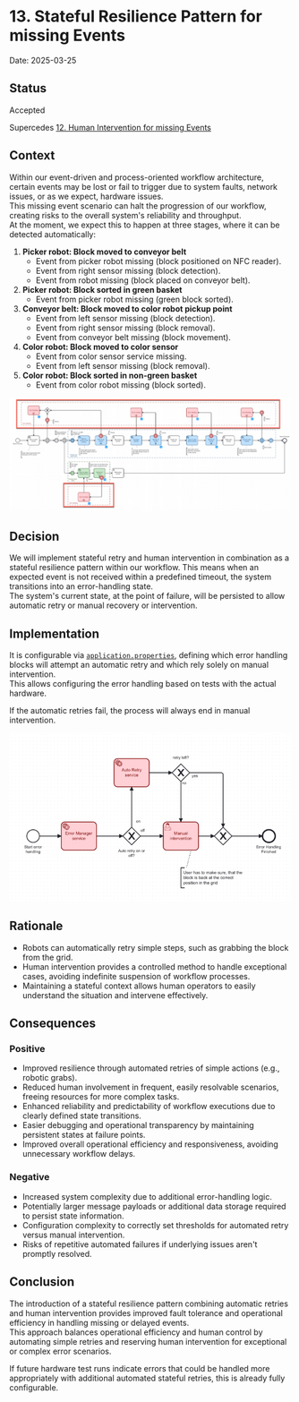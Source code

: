 # 13. Stateful Resilience Pattern for missing Events

Date: 2025-03-25

## Status

Accepted

Supercedes [12. Human Intervention for missing Events](0012-human-intervention-for-missing-events.md)

## Context

Within our event-driven and process-oriented workflow architecture, certain events may be lost or fail to trigger due to system faults, network issues, or as we expect, hardware issues.  
This missing event scenario can halt the progression of our workflow, creating risks to the overall system's reliability and throughput.  
At the moment, we expect this to happen at three stages, where it can be detected automatically:

1. **Picker robot: Block moved to conveyor belt**
    - Event from picker robot missing (block positioned on NFC reader).
    - Event from right sensor missing (block detection).
    - Event from robot missing (block placed on conveyor belt).
2. **Picker robot: Block sorted in green basket**
    - Event from picker robot missing (green block sorted).
3. **Conveyor belt: Block moved to color robot pickup point**
    - Event from left sensor missing (block detection).
    - Event from right sensor missing (block removal).
    - Event from conveyor belt missing (block movement).
4. **Color robot: Block moved to color sensor**
    - Event from color sensor service missing.
    - Event from left sensor missing (block removal).
5. **Color robot: Block sorted in non-green basket**
    - Event from color robot missing (block sorted).

![process_error_handling.png](imges/process_error_handling.png)

## Decision

We will implement stateful retry and human intervention in combination as a stateful resilience pattern within our workflow. This means when an expected event is not received within a predefined timeout, the system transitions into an error-handling state.  
The system's current state, at the point of failure, will be persisted to allow automatic retry or manual recovery or intervention.

## Implementation

It is configurable via [`application.properties`](../../src/manager/src/main/resources/application.properties), defining which error handling blocks will attempt an automatic retry and which rely solely on manual intervention.  
This allows configuring the error handling based on tests with the actual hardware.

If the automatic retries fail, the process will always end in manual intervention.

![process_error_handling_detail.png](imges/process_error_handling_detail.png)

## Rationale

- Robots can automatically retry simple steps, such as grabbing the block from the grid.
- Human intervention provides a controlled method to handle exceptional cases, avoiding indefinite suspension of workflow processes.
- Maintaining a stateful context allows human operators to easily understand the situation and intervene effectively.

## Consequences

### Positive

- Improved resilience through automated retries of simple actions (e.g., robotic grabs).
- Reduced human involvement in frequent, easily resolvable scenarios, freeing resources for more complex tasks.
- Enhanced reliability and predictability of workflow executions due to clearly defined state transitions.
- Easier debugging and operational transparency by maintaining persistent states at failure points.
- Improved overall operational efficiency and responsiveness, avoiding unnecessary workflow delays.

### Negative

- Increased system complexity due to additional error-handling logic.
- Potentially larger message payloads or additional data storage required to persist state information.
- Configuration complexity to correctly set thresholds for automated retry versus manual intervention.
- Risks of repetitive automated failures if underlying issues aren't promptly resolved.

## Conclusion

The introduction of a stateful resilience pattern combining automatic retries and human intervention provides improved fault tolerance and operational efficiency in handling missing or delayed events.  
This approach balances operational efficiency and human control by automating simple retries and reserving human intervention for exceptional or complex error scenarios.

If future hardware test runs indicate errors that could be handled more appropriately with additional automated stateful retries, this is already fully configurable.
